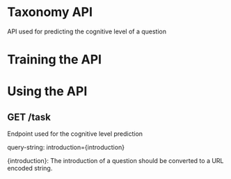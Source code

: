# Taxonomy API

API used for predicting the cognitive level of a question
# Training the API

# Using the API
## GET /task
Endpoint used for the cognitive level prediction
 
query-string: introduction={introduction}

{introduction}:
The introduction of a question should be converted to a URL encoded string.

